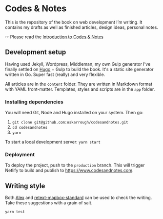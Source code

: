 # Codes & Notes

This is the repository of the book on web development I’m writing. It contains my drafts as well as finished articles, design ideas, personal notes.

☞ Please read the [Introduction to Codes & Notes](https://www.codesandnotes.com/preface/introduction/)

## Development setup

Having used Jekyll, Wordpress, Middleman, my own Gulp generator I've finally settled on [Hugo](http://gohugo.io/) + Gulp to build the book. It's a static site generator written in Go. Super fast (really) and very flexible.

All articles are in the `content` folder. They are written in Markdown format with YAML front-matter. Templates, styles and scripts are in the `app` folder.

### Installing dependencies

You will need Git, Node and Hugo installed on your system. Then go:

1. `git clone git@github.com:oskarrough/codesandnotes.git`
2. `cd codesandnotes`
3. `yarn`

To start a local development server: `yarn start`

### Deployment

To deploy the project, push to the `production` branch. This will trigger Netlify to build and publish to https://www.codesandnotes.com.

## Writing style

Both [Alex](https://github.com/wooorm/alex) and [retext-mapbox-standard](https://github.com/mapbox/retext-mapbox-standard) can be used to check the writing. Take these suggestions with a grain of salt.

`yarn test`
